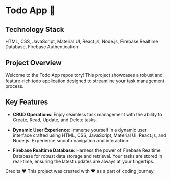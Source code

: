 # Todo App 📝

## Technology Stack
HTML, CSS, JavaScript, Material UI, React.js, Node.js, Firebase Realtime Database, Firebase Authentication

## Project Overview
Welcome to the Todo App repository! This project showcases a robust and feature-rich todo application designed to streamline your task management process.

## Key Features

- **CRUD Operations**: Enjoy seamless task management with the ability to Create, Read, Update, and Delete tasks.

- **Dynamic User Experience**: Immerse yourself in a dynamic user interface crafted using HTML, CSS, JavaScript, Material UI, React.js, and Node.js. Experience smooth navigation and interaction.

- **Firebase Realtime Database**: Harness the power of Firebase Realtime Database for robust data storage and retrieval. Your tasks are stored in real-time, ensuring the latest updates are always at your fingertips.

Credits ❤️
This project was created with ❤️ as a part of coding journey.
